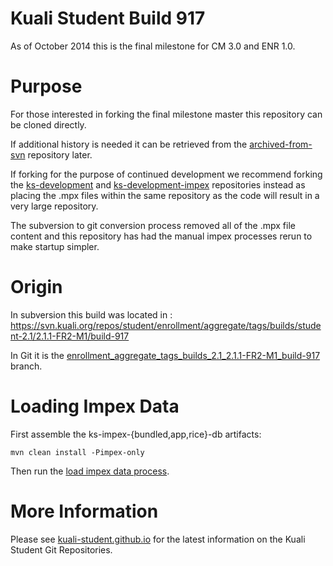 # Kuali Student Build 917

As of October 2014 this is the final milestone for CM 3.0 and ENR 1.0.

# Purpose

For those interested in forking the final milestone master this repository can be cloned directly.

If additional history is needed it can be retrieved from the [archived-from-svn](https://github.com/kuali-student/archived-from-svn) repository later.

If forking for the purpose of continued development we recommend forking the [ks-development](https://github.com/kuali-student/ks-development) and [ks-development-impex](https://github.com/kuali-student/ks-development-impex) repositories instead as placing the .mpx files within the same repository as the code will result in a very large repository.

The subversion to git conversion process removed all of the .mpx file content and this repository has had the manual impex processes rerun to make startup simpler.

# Origin

In subversion this build was located in : https://svn.kuali.org/repos/student/enrollment/aggregate/tags/builds/student-2.1/2.1.1-FR2-M1/build-917

In Git it is the [enrollment_aggregate_tags_builds_2.1_2.1.1-FR2-M1_build-917](https://github.com/kuali-student/archived-from-svn/tree/enrollment_aggregate_tags_builds_student-2.1_2.1.1-FR2-M1_build-917) branch.

# Loading Impex Data

First assemble the ks-impex-{bundled,app,rice}-db artifacts:


``` mvn clean install -Pimpex-only ```

Then run the [load impex data process](https://wiki.kuali.org/display/STUDENTDOC/3.2+Load+Impex+Data+Via+Maven).


# More Information

Please see [kuali-student.github.io](https://kuali-student.github.io) for the latest information on the Kuali Student Git Repositories.


